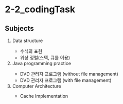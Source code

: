 # 2-2_codingTask

## Subjects

<ol>
  <li>Data structure</li>
      <ul>
        <li>수식의 표현</li>
        <li>위상 정렬(스택, 큐를 이용)</li>
      </ul>
  <li>Java programming practice</li>
      <ul>
        <li>DVD 관리자 프로그램 (without file management)</li>
        <li>DVD 관리자 프로그램 (with file management)</li>
      </ul>
  <li>Computer Architecture</li>
      <ul>
        <li>Cache Implementation</li>
      </ul>
</ol>
